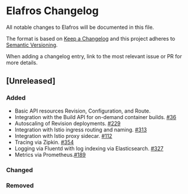 # Elafros Changelog
All notable changes to Elafros will be documented in this file.

The format is based on [Keep a Changelog](http://keepachangelog.com/en/1.0.0/)
and this project adheres to [Semantic
Versioning](http://semver.org/spec/v2.0.0.html).

When adding a changelog entry, link to the most relevant issue or PR for more
details.

## [Unreleased]
### Added
* Basic API resources Revision, Configuration, and Route.
* Integration with the Build API for on-demand container builds. [#36](https://github.com/knative/serving/pull/36)
* Autoscaling of Revision deployments. [#229](https://github.com/knative/serving/pull/229)
* Integration with Istio ingress routing and naming. [#313](https://github.com/knative/serving/issues/313)
* Integration with Istio proxy sidecar. [#112](https://github.com/knative/serving/issues/112)
* Tracing via Zipkin. [#354](https://github.com/knative/serving/pull/354)
* Logging via Fluentd with log indexing via Elasticsearch. [#327](https://github.com/knative/serving/pull/327)
* Metrics via Prometheus.[#189](https://github.com/knative/serving/pull/189)

### Changed

### Removed

<!-- To create a new release:

1. Change [Unreleased] to the released version number and add a release date.
   Example: ## [0.1.0] - 2018-04-01

2. Copy the following template above the just released version:

## [Unreleased]
### Added

### Changed

### Removed

-->

